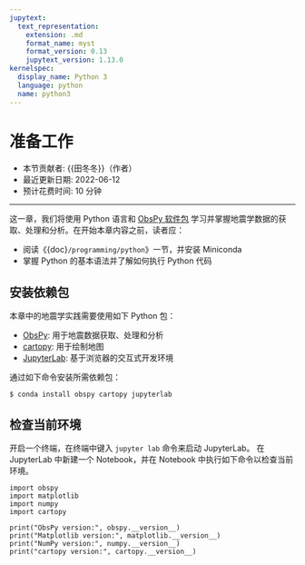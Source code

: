 ```yaml
---
jupytext:
  text_representation:
    extension: .md
    format_name: myst
    format_version: 0.13
    jupytext_version: 1.13.0
kernelspec:
  display_name: Python 3
  language: python
  name: python3
---
```


# 准备工作

- 本节贡献者: {{田冬冬}}（作者）
- 最近更新日期: 2022-06-12
- 预计花费时间: 10 分钟

---

这一章，我们将使用 Python 语言和 [ObsPy 软件包](https://docs.obspy.org/)
学习并掌握地震学数据的获取、处理和分析。在开始本章内容之前，读者应：

- 阅读《{doc}`/programming/python`》一节，并安装 Miniconda
- 掌握 Python 的基本语法并了解如何执行 Python 代码

## 安装依赖包

本章中的地震学实践需要使用如下 Python 包：

- [ObsPy](https://docs.obspy.org/): 用于地震数据获取、处理和分析
- [cartopy](https://scitools.org.uk/cartopy/): 用于绘制地图
- [JupyterLab](https://jupyterlab.readthedocs.io/): 基于浏览器的交互式开发环境

通过如下命令安装所需依赖包：

```
$ conda install obspy cartopy jupyterlab
```

## 检查当前环境

开启一个终端，在终端中键入 `jupyter lab` 命令来启动 JupyterLab。
在 JupyterLab 中新建一个 Notebook，并在 Notebook 中执行如下命令以检查当前环境。

```{code-cell} ipython3
import obspy
import matplotlib
import numpy
import cartopy

print("ObsPy version:", obspy.__version__)
print("Matplotlib version:", matplotlib.__version__)
print("NumPy version:", numpy.__version__)
print("cartopy version:", cartopy.__version__)
```
